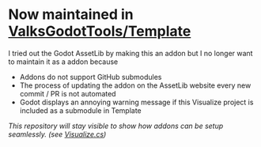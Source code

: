 # Now maintained in [ValksGodotTools/Template](https://github.com/ValksGodotTools/Template)
I tried out the Godot AssetLib by making this an addon but I no longer want to maintain it as a addon because
- Addons do not support GitHub submodules
- The process of updating the addon on the AssetLib website every new commit / PR is not automated
- Godot displays an annoying warning message if this Visualize project is included as a submodule in Template

*This repository will stay visible to show how addons can be setup seamlessly. (see [Visualize.cs](https://github.com/ValksGodotTools/Visualize/blob/main/addons/visualize/Scripts/Visualize.cs))*
